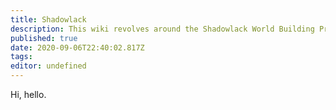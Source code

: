 ```yaml
---
title: Shadowlack
description: This wiki revolves around the Shadowlack World Building Project.
published: true
date: 2020-09-06T22:40:02.817Z
tags: 
editor: undefined
---
```


Hi, hello.